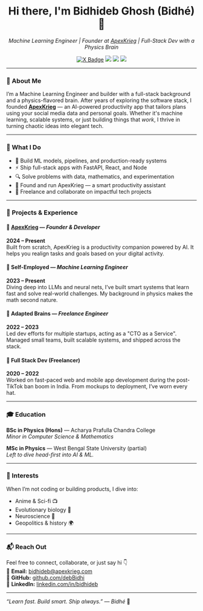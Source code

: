 <h1 align="center">Hi there, I'm Bidhideb Ghosh (Bidhé) 👋</h1>

<p align="center">
  <i>Machine Learning Engineer | Founder at <a href="https://apexkrieg.com">ApexKrieg</a> | Full-Stack Dev with a Physics Brain</i>
</p>

<p align="center">
  <a href="https://x.com/bidhe_kun"><img src="https://img.shields.io/badge/X-%231DA1F2.svg?&style=flat&logo=x&logoColor=white" alt="X Badge" /></a>
  <a href="https://www.linkedin.com/in/bidhideb/"><img src="https://img.shields.io/badge/LinkedIn-%230077B5.svg?&style=flat&logo=linkedin&logoColor=white" /></a>
  <a href="https://github.com/debBidhi"><img src="https://img.shields.io/github/followers/debBidhi?label=GitHub&style=social" /></a>
  <a href="mailto:bidhideb@apexkrieg.com"><img src="https://img.shields.io/badge/Email-bidhideb@apexkrieg.com-blue.svg" /></a>
</p>

---

### 🧠 About Me

I’m a Machine Learning Engineer and builder with a full-stack background and a physics-flavored brain. After years of exploring the software stack, I founded **[ApexKrieg](https://apexkrieg.com)** — an AI-powered productivity app that tailors plans using your social media data and personal goals. Whether it's machine learning, scalable systems, or just building things that *work*, I thrive in turning chaotic ideas into elegant tech.

---

### 🚀 What I Do

- 🧠 Build ML models, pipelines, and production-ready systems  
- ⚡️ Ship full-stack apps with FastAPI, React, and Node  
- 🔍 Solve problems with data, mathematics, and experimentation  
- 🧪 Found and run ApexKrieg — a smart productivity assistant  
- 🤝 Freelance and collaborate on impactful tech projects

---

### 🧩 Projects & Experience

#### 🧠 [ApexKrieg](https://apexkrieg.com) — *Founder & Developer*  
**2024 – Present**  
Built from scratch, ApexKrieg is a productivity companion powered by AI. It helps you realign tasks and goals based on your digital activity.

#### 🧠 Self-Employed — *Machine Learning Engineer*  
**2023 – Present**  
Diving deep into LLMs and neural nets, I’ve built smart systems that learn fast and solve real-world challenges. My background in physics makes the math second nature.

#### 🧠 Adapted Brains — *Freelance Engineer*  
**2022 – 2023**  
Led dev efforts for multiple startups, acting as a "CTO as a Service". Managed small teams, built scalable systems, and shipped across the stack.

#### 🧠 Full Stack Dev (Freelancer)  
**2020 – 2022**  
Worked on fast-paced web and mobile app development during the post-TikTok ban boom in India. From mockups to deployment, I’ve worn every hat.

---

### 🎓 Education

**BSc in Physics (Hons)** — Acharya Prafulla Chandra College  
*Minor in Computer Science & Mathematics*

**MSc in Physics** — West Bengal State University (partial)  
*Left to dive head-first into AI & ML.*

---

### 🌱 Interests

When I’m not coding or building products, I dive into:
- Anime & Sci-fi 📺  
- Evolutionary biology 🧬  
- Neuroscience 🧠  
- Geopolitics & history 🌍  

---

### 📬 Reach Out

Feel free to connect, collaborate, or just say hi 👇  
📧 **Email:** bidhideb@apexkrieg.com  
🐙 **GitHub:** [github.com/debBidhi](https://github.com/debBidhi)  
🔗 **LinkedIn:** [linkedin.com/in/bidhideb](https://www.linkedin.com/in/bidhideb/)

---

_“Learn fast. Build smart. Ship always.” — Bidhé_ 🚀
